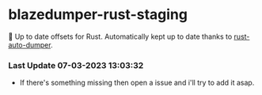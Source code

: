 # blazedumper-rust-staging

🚀 Up to date offsets for Rust. Automatically kept up to date thanks to [rust-auto-dumper](https://github.com/Akandesh/rust-auto-dumper).


### Last Update 07-03-2023 13:03:32
- If there's something missing then open a issue and i'll try to add it asap.